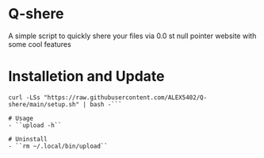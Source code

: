 # Q-shere
 A simple script to quickly shere your files via 0.0 st null pointer website with some cool features 

# Installetion and Update
```shell
curl -LSs "https://raw.githubusercontent.com/ALEX5402/Q-shere/main/setup.sh" | bash -```

# Usage
- ``upload -h``

# Uninstall
- ``rm ~/.local/bin/upload``
